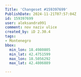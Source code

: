 ```yaml
---
Title: 'Changeset #159397699'
PublishDate: 2024-11-21T07:57:04Z
id: 159397699
user: aleksandra991
comment: nov naziv ulice
created_by: iD 2.30.4
tags:
- Montenegro
bbox:
  min_lon: 18.4980805
  min_lat: 42.4751599
  max_lon: 18.5056292
  max_lat: 42.4806889

---
```

